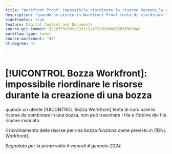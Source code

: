 ```yaml
---
title: "Workfront Proof: impossibile riordinare le risorse durante la creazione di una bozza"
description: "quando un utente in Workfront Proof tenta di riordinare le risorse da combinare in una bozza, non può trascinare i file e l’ordine dei file rimane invariato."
hidefromtoc: true
feature: Digital Content and Documents
source-git-commit: 9226f53a5dfc29f1c2cf719d10b80028f05b394d
workflow-type: tm+mt
source-wordcount: '93'
ht-degree: 4%

---
```



# [!UICONTROL Bozza Workfront]: impossibile riordinare le risorse durante la creazione di una bozza

quando un utente [!UICONTROL Bozza Workfront] tenta di riordinare le risorse da combinare in una bozza, non può trascinare i file e l’ordine dei file rimane invariato.

Il riordinamento delle risorse per una bozza funziona come previsto in [!DNL Workfront].

_Segnalato per la prima volta il venerdì 4 gennaio 2024._
